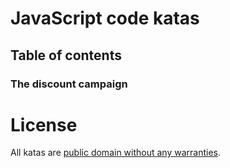 # JavaScript code katas

## Table of contents

### The discount campaign

# License

All katas are [public domain without any warranties](https://spdx.org/licenses/Unlicense.html).

